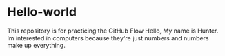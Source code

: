 # Hello-world
This repository is for practicing the GitHub Flow
Hello, My name is Hunter. Im interested in computers because they're just numbers and numbers make up everything.

